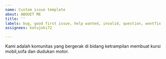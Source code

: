 ```yaml
---
name: Custom issue template
about: ABOUET ME
title: ''
labels: bug, good first issue, help wanted, invalid, question, wontfix
assignees: kotujoki72

---
```


Kami adalah komunitas yang bergerak di bidang ketrampilan membuat kursi mobil,sofa dan dudukan motor.
